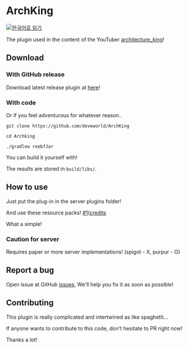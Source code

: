 # ArchKing
[![한국어로 읽기](https://img.shields.io/badge/읽기-한국어-g)](README.md)

The plugin used in the content of the YouTuber [architecture_king](https://www.youtube.com/@architecture_king)!

## Download
### With GitHub release
Download latest release plugin at [here](https://github.com/deveworld/ArchKing/releases/latest)!

### With code
Or if you feel adventurous for whatever reason..

```git clone https://github.com/deveworld/ArchKing```

```cd Archking```

```./gradlew reobfJar```

You can build it yourself with!

The results are stored in `build/libs/`.

## How to use
Just put the plug-in in the server plugins folder!

And use these resource packs! [#1](https://download.blog.naver.com/open/4edb52e2f7a3aa765ab5d9e9d3354b3d9cc63ad8ec/43GnCxcF3g5gH7NwpY7cECrYHNqRuJx9nLxNI5TM26rEzYDLEPl6LJghMe0y2C3rZOI90mAd3wVxKAdyKb4y9w/architecture_king_02_sukgo.zip)([credits](https://blog.naver.com/architecture_king/223205380529)

What a simple!

### Caution for server
Requires paper or more server implementations! (spigot - X, purpur - O)

## Report a bug
Open issue at GitHub [issues](https://github.com/deveworld/ArchKing/issues), We'll help you fix it as soon as possible!

## Contributing
This plugin is really complicated and intertwined as like spaghetti...

If anyone wants to contribute to this code, don't hesitate to PR right now!

Thanks a lot!
